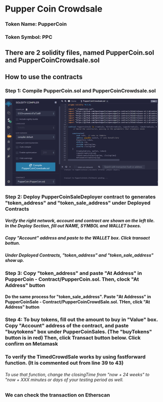 # Pupper Coin Crowdsale
### Token Name: PupperCoin
### Token Symbol: PPC
## There are 2 solidity files, named PupperCoin.sol and PupperCoinCrowdsale.sol
## How to use the contracts
### Step 1: Compile PupperCoin.sol and PupperCoinCrowdsale.sol
![](images/step1.gif)
### Step 2: Deploy PupperCoinSaleDeployer contract to generates "token_address" and "token_sale_address" under Deployed Contracts
##### Verify the right network, account and contract are shown on the left tile. In the Deploy Section, fill out NAME, SYMBOL and WALLET boxes. 
##### Copy "Account" address and paste to the WALLET box. Click transact bottun.
##### Under Deployed Contracts, "token_address" and "token_sale_address" show up.
### Step 3: Copy "token_address" and paste "At Address" in PupperCoin - Contract/PupperCoin.sol. Then, clock "At Address" button
#### Do the same process for "token_sale_address". Paste "At Addresss" in PupperCoinSale - Contract/PupperCoinCrowdSale.sol. THen, click "At Address" button
### Step 4: To buy tokens, fill out the amount to buy in "Value" box. Copy "Account" address of the contract, and paste "buytokens" box under PupperCoinSales. (The "buyTokens" button is in red) Then, click Transact button below. Click confirm on Metamask
 
### To verify the TimedCrowdSale works by using fastforward function. (It is commented out from line 39 to 43) 
###### To use that function, change the closingTime from "now + 24 weeks" to "now + XXX minutes or days of your testing period as well. 

### We can check the transaction on Etherscan 
